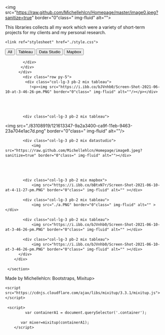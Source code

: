  <img src="https://raw.github.com/Michellehlcn/Homepage/master/image0.jpeg?sanitize=true" border="0"class=" img-fluid" alt="">

This libraries collects all my work which were a variety of short-term projects for my clients and my personal research.

<html lang="en">

  <head>
    <!-- Required meta tags -->
    <meta charset="utf-8">
    <meta name="viewport" content="width=device-width, initial-scale=1">
    <script src="https://cdn.jsdelivr.net/npm/bootstrap@5.0.1/dist/js/bootstrap.bundle.min.js" integrity="sha384-gtEjrD/SeCtmISkJkNUaaKMoLD0//ElJ19smozuHV6z3Iehds+3Ulb9Bn9Plx0x4" crossorigin="anonymous"></script>
    <link href="https://cdn.jsdelivr.net/npm/bootstrap@5.0.1/dist/css/bootstrap.min.css" rel="stylesheet" integrity="sha384-+0n0xVW2eSR5OomGNYDnhzAbDsOXxcvSN1TPprVMTNDbiYZCxYbOOl7+AMvyTG2x" crossorigin="anonymous">


    
    <link ref="stylesheet" href="./style.css">

</head>
<body>

</body>
    <section class="filter py-5">
      <div class="container py-5">
        <div class="row">
          <div class="col-lg-8 m-auto">
            <div class="controls text-center">
                <button class="btn1" data-filter="all">All</button>
                <button class="btn1" data-filter=".tableau">Tableau</button>
                <button class="btn1" data-filter=".datastudio">Data Studio</button>
                <button class="btn1" data-filter=".mapbox">Mapbox</button>
            
            
            
            
            
            </div>
           </div>
          </div>
            <div class="row py-5">
             <div class="col-lg-3 pb-2 mix tableau">
               !<p><img src="https://i.ibb.co/bJVnhb0/Screen-Shot-2021-06-10-at-3-46-26-pm.PNG" border="0"class=" img-fluid" alt=""/></p></div> 
          



            <div class="col-lg-3 pb-2 mix tableau">
<img src="./83108919/121613347-9a2a3400-ca9f-11eb-9463-23a704e1ac7d.png" border="0"class=" img-fluid" alt=""/></div>
            
            <div class="col-lg-3 pb-2 mix datastudio">
                <img src="https://raw.github.com/Michellehlcn/Homepage/image0.jpeg?sanitize=true" border="0"class=" img-fluid" alt=""></div>
            
		    
		

            <div class="col-lg-3 pb-2 mix mapbox">
            	<img src="https://i.ibb.co/bBtxN7r/Screen-Shot-2021-06-10-at-4-11-27-pm.PNG" border="0"class=" img-fluid" alt="" ></div>
            
            <div class="col-lg-3 pb-2 mix tableau">
                <img src="./a.PNG" border="0"class=" img-fluid" alt="" ></div>
            
            <div class="col-lg-3 pb-2 mix tableau">
                <img src="https://i.ibb.co/bJVnhb0/Screen-Shot-2021-06-10-at-3-46-26-pm.PNG" border="0"class=" img-fluid" alt="" ></div>
            
            <div class="col-lg-3 pb-2 mix tableau">
                <img src="https://i.ibb.co/bJVnhb0/Screen-Shot-2021-06-10-at-3-46-26-pm.PNG" border="0"class=" img-fluid" alt="" ></div>   
          </div>
        </div>
      
     </section>

   
   
   <footer>
  <p class="p text-center font-family="Alegreya Sans SC", sans-serif;">Made by Michellehlcn: Bootstraps, Mixitup> </p>
</footer>

<script src="https://cdnjs.cloudflare.com/ajax/libs/mixitup/3.3.1/mixitup.min.js"></script>
    <script src="https://cdnjs.cloudflare.com/ajax/libs/mixitup/3.3.1/mixitup.js"></script>
   
     <script> 
        	 var containerA1 = document.querySelector('.container');
           
           var mixer=mixitup(containerA1);
        </script>

  </body>
  <style>
  
*{
	padding: 0;
    box-sizing: border-box;
    margin: 0;

  }
  
.btn1{
    height: 50px;
    width: 20%;
    background: #000000;
    color: #FFFFFF;
    outline: none;
    border: none;
    cursor: pointer;
}
.bnt1:hover{
  color: #000000;
  background: #FFFFFF;
  border: 2px solid #000000;
  transition: 0.5s;
  
}
  
  
  </style>
</html>
